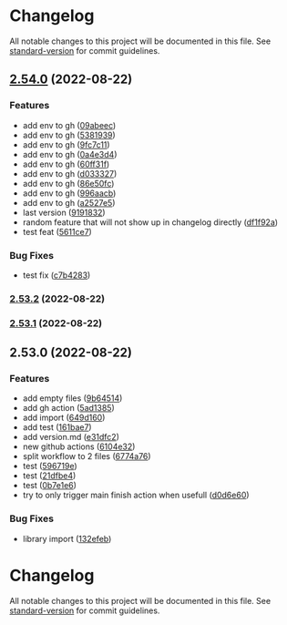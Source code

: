 # Changelog

All notable changes to this project will be documented in this file. See [standard-version](https://github.com/conventional-changelog/standard-version) for commit guidelines.

## [2.54.0](https://github.com/JesseSchouten/playground/compare/@jesseschouten/playground@2.53.2...@jesseschouten/playground@2.54.0) (2022-08-22)


### Features

* add env to gh ([09abeec](https://github.com/JesseSchouten/playground/commit/09abeec491e902ab87c68e69ada758e949c40d89))
* add env to gh ([5381939](https://github.com/JesseSchouten/playground/commit/53819398085d0aeb43b2cd1c77bf17aa275705f2))
* add env to gh ([9fc7c11](https://github.com/JesseSchouten/playground/commit/9fc7c110454080b85a12889a49ec6e0f5d46c558))
* add env to gh ([0a4e3d4](https://github.com/JesseSchouten/playground/commit/0a4e3d41c2acd967fe28a1c0a53b728435c1f8a9))
* add env to gh ([60ff31f](https://github.com/JesseSchouten/playground/commit/60ff31f5c5e69c9552887c35d7466cf79e56c4ee))
* add env to gh ([d033327](https://github.com/JesseSchouten/playground/commit/d033327f0fa594e6f391ffea0d36ba307f05dfc2))
* add env to gh ([86e50fc](https://github.com/JesseSchouten/playground/commit/86e50fcade8541681074edbe3be509d202beb765))
* add env to gh ([996aacb](https://github.com/JesseSchouten/playground/commit/996aacb2498a7bb3369791029eb0538e7dabe72a))
* add env to gh ([a2527e5](https://github.com/JesseSchouten/playground/commit/a2527e52accc3f29be15441e72596ec32cb0a22f))
* last version ([9191832](https://github.com/JesseSchouten/playground/commit/91918327791fd2c8b3dac243e31cccbcaa5458fd))
* random feature that will not show up in changelog directly ([df1f92a](https://github.com/JesseSchouten/playground/commit/df1f92a1fa24f7aeefbc9b68871fc5c619a07e81))
* test feat ([5611ce7](https://github.com/JesseSchouten/playground/commit/5611ce76ca9263abbfdd3290741c16578a411762))


### Bug Fixes

* test fix ([c7b4283](https://github.com/JesseSchouten/playground/commit/c7b428394a6ca2c7aed8b38f06f6b0ce31727749))

### [2.53.2](https://github.com/JesseSchouten/playground/compare/@jesseschouten/playground@2.53.1...@jesseschouten/playground@2.53.2) (2022-08-22)

### [2.53.1](https://github.com/JesseSchouten/playground/compare/@jesseschouten/playground@2.53.0...@jesseschouten/playground@2.53.1) (2022-08-22)

## 2.53.0 (2022-08-22)


### Features

* add empty files ([9b64514](https://github.com/JesseSchouten/playground/commit/9b645146ac5a0e4961cdb61d3edab87528b60d39))
* add gh action ([5ad1385](https://github.com/JesseSchouten/playground/commit/5ad13858956f6b6bbb831210e904955fcf2d1a7b))
* add import ([649d160](https://github.com/JesseSchouten/playground/commit/649d160f58becb5464b50f71b24ff63874080211))
* add test ([161bae7](https://github.com/JesseSchouten/playground/commit/161bae7ed8967940a207d26ddc77a635c16ed82f))
* add version.md ([e31dfc2](https://github.com/JesseSchouten/playground/commit/e31dfc29adf476216b865e0cc0ff469cce2ab0a1))
* new github actions ([6104e32](https://github.com/JesseSchouten/playground/commit/6104e32dbfb8cc3d8d149f8eafa33c419c509410))
* split workflow to 2 files ([6774a76](https://github.com/JesseSchouten/playground/commit/6774a76424727e857611d8f546376f65569ef787))
* test ([596719e](https://github.com/JesseSchouten/playground/commit/596719e19368689029b5955e2342c5d2bb463da9))
* test ([21dfbe4](https://github.com/JesseSchouten/playground/commit/21dfbe48b866b720f8915790d3ead4f6363ba7fd))
* test ([0b7e1e6](https://github.com/JesseSchouten/playground/commit/0b7e1e61ea5967f3117850d069ba30b1bc9d19c2))
* try to only trigger main finish action when usefull ([d0d6e60](https://github.com/JesseSchouten/playground/commit/d0d6e600bed25ab5db6a126d4e041f5ab03ae837))


### Bug Fixes

* library import ([132efeb](https://github.com/JesseSchouten/playground/commit/132efeb0a2db6ff2d8fad5cb51887669b2bb00e9))

# Changelog

All notable changes to this project will be documented in this file. See [standard-version](https://github.com/conventional-changelog/standard-version) for commit guidelines.
